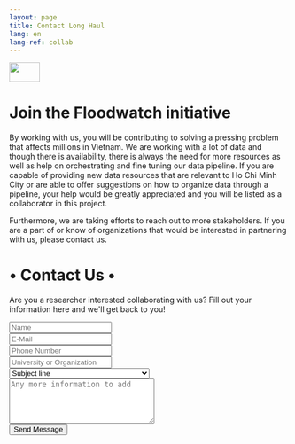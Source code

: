 ```yaml
---
layout: page
title: Contact Long Haul
lang: en
lang-ref: collab
---
```


<a href="https://floodwatch--home-netlify-app.translate.goog/en/?_x_tr_sl=auto&_x_tr_tl=vi&_x_tr_hl=en&_x_tr_pto=wapp"><img src="{{ '../vi.jpg' }}" alt="" style="width:55px;height:35px;"></a>

<div id="contact">
  <h1>Join the Floodwatch initiative</h1>
  <p>By working with us, you will be contributing to solving a pressing problem that affects millions in Vietnam. We are working with a lot of data and though there is availability, there is always the need for more resources as well as help on orchestrating and fine tuning our data pipeline. If you are capable of providing new data resources that are relevant to Ho Chi Minh City or are able to offer suggestions on how to organize data through a pipeline, your help would be greatly appreciated and you will be listed as a collaborator in this project.</p>
  <p>Furthermore, we are taking efforts to reach out to more stakeholders. If you are a part of or know of organizations that would be interested in partnering with us, please contact us.</p>

<div id="container">
  <h1>&bull; Contact Us &bull;</h1>
  <div class="underline">
  </div>
  <div class="contactContent">
    <p class="intro">Are you a researcher interested collaborating with us? Fill out your information here and we'll get back to you!</p>
    <!-- <p>The form is provided by <a href="http://formspree.io/">Formspree.</a> Follow the directions on their site to set up the form for use.</p>
    <p>If you have questions about the theme feel free to <a href="mailto:brimaidesigns@gmail.com">email me</a> or create an issue on <a href="https://github.com/brianmaierjr/long-haul">GitHub</a>. Enjoy!</p> -->
  </div>
  <form action="https://formspree.io/f/xpzboedn" method="POST">
    <div class="name">
      <label for="name"></label>
      <input type="text" placeholder="Name" name="name" id="name_input" required>
    </div>
    <div class="email">
      <label for="email"></label>
      <input type="email" placeholder="E-Mail" name="email" id="email_input" required>
    </div>
    <div class="telephone">
      <label for="name"></label>
      <input type="text" placeholder="Phone Number" name="telephone" id="telephone_input" required>
    </div>
    <div class="university">
      <label for="university"></label>
      <input type="text" placeholder="University or Organization" name="university" id="university_input" required>
    </div>
    <div class="subject">
      <label for="subject"></label>
      <select placeholder="Subject line" name="subject" id="subject_input" required>
        <option disabled hidden selected>Subject line</option>
        <option>I am a potential stakeholder</option>
        <option>I'd like to contribute to the data pipeline</option>
        <option>I want to get involved</option>
      </select>
    </div>
    <div class="message">
      <label for="message"></label>
      <textarea name="message" placeholder="Any more information to add" id="message_input" cols="30" rows="5" required></textarea>
    </div>
    <div class="submit">
      <input type="submit" value="Send Message" id="form_button" />
    </div>
  </form><!-- // End form -->
</div><!-- // End #container -->
</div>
